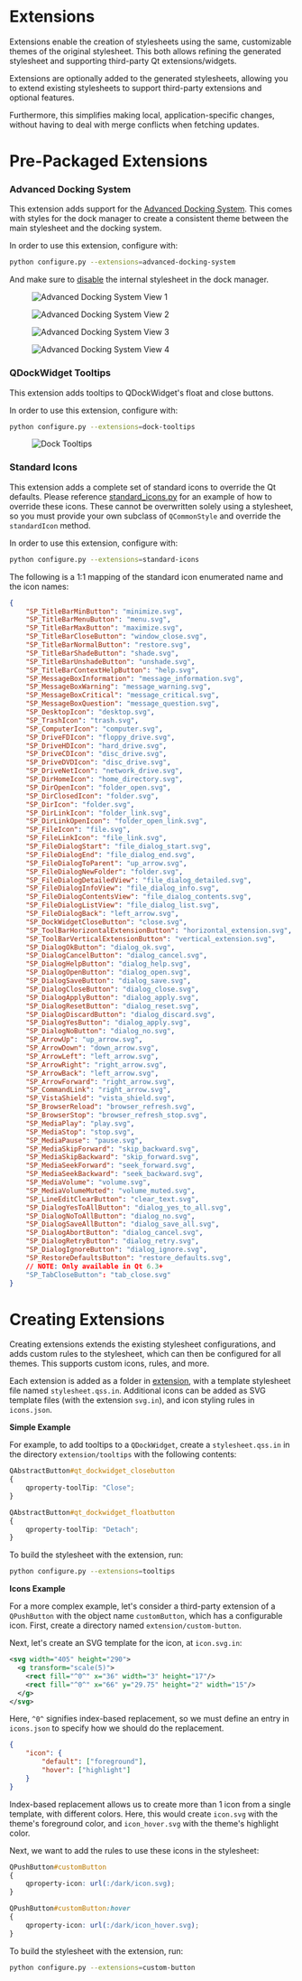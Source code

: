 Extensions
==========

Extensions enable the creation of stylesheets using the same, customizable themes of the original stylesheet. This both allows refining the generated stylesheet and supporting third-party Qt extensions/widgets.

Extensions are optionally added to the generated stylesheets, allowing you to extend existing stylesheets to support third-party extensions and optional features.

Furthermore, this simplifies making local, application-specific changes, without having to deal with merge conflicts when fetching updates.

# Pre-Packaged Extensions

### Advanced Docking System

This extension adds support for the [Advanced Docking System](https://github.com/githubuser0xFFFF/Qt-Advanced-Docking-System). This comes with styles for the dock manager to create a consistent theme between the main stylesheet and the docking system.

In order to use this extension, configure with:

```bash
python configure.py --extensions=advanced-docking-system
```

And make sure to [disable](https://github.com/githubuser0xFFFF/Qt-Advanced-Docking-System/blob/master/doc/user-guide.md#disabling-the-internal-style-sheet) the internal stylesheet in the dock manager.

<figure>
    <img 
        alt="Advanced Docking System View 1"
        src="/assets/advanced_docking_system1.png" 
        title="AdvancedDockingSystem1" 
    />
</figure>

<figure>
    <img 
        alt="Advanced Docking System View 2"
        src="/assets/advanced_docking_system2.png" 
        title="AdvancedDockingSystem2" 
    />
</figure>

<figure>
    <img 
        alt="Advanced Docking System View 3"
        src="/assets/advanced_docking_system3.png" 
        title="AdvancedDockingSystem3" 
    />
</figure>

<figure>
    <img 
        alt="Advanced Docking System View 4"
        src="/assets/advanced_docking_system4.png" 
        title="AdvancedDockingSystem4" 
    />
</figure>

### QDockWidget Tooltips

This extension adds tooltips to QDockWidget's float and close buttons.

In order to use this extension, configure with:

```bash
python configure.py --extensions=dock-tooltips
```

<figure>
    <img 
        alt="Dock Tooltips"
        src="/assets/dock_tooltips.png" 
        title="DockTooltips" 
    />
</figure>

### Standard Icons

This extension adds a complete set of standard icons to override the Qt defaults. Please reference [standard_icons.py](/example/standard_icons.py) for an example of how to override these icons. These cannot be overwritten solely using a stylesheet, so you must provide your own subclass of `QCommonStyle` and override the `standardIcon` method.

In order to use this extension, configure with:

```bash
python configure.py --extensions=standard-icons
```

The following is a 1:1 mapping of the standard icon enumerated name and the icon names:

```json
{
    "SP_TitleBarMinButton": "minimize.svg",
    "SP_TitleBarMenuButton": "menu.svg",
    "SP_TitleBarMaxButton": "maximize.svg",
    "SP_TitleBarCloseButton": "window_close.svg",
    "SP_TitleBarNormalButton": "restore.svg",
    "SP_TitleBarShadeButton": "shade.svg",
    "SP_TitleBarUnshadeButton": "unshade.svg",
    "SP_TitleBarContextHelpButton": "help.svg",
    "SP_MessageBoxInformation": "message_information.svg",
    "SP_MessageBoxWarning": "message_warning.svg",
    "SP_MessageBoxCritical": "message_critical.svg",
    "SP_MessageBoxQuestion": "message_question.svg",
    "SP_DesktopIcon": "desktop.svg",
    "SP_TrashIcon": "trash.svg",
    "SP_ComputerIcon": "computer.svg",
    "SP_DriveFDIcon": "floppy_drive.svg",
    "SP_DriveHDIcon": "hard_drive.svg",
    "SP_DriveCDIcon": "disc_drive.svg",
    "SP_DriveDVDIcon": "disc_drive.svg",
    "SP_DriveNetIcon": "network_drive.svg",
    "SP_DirHomeIcon": "home_directory.svg",
    "SP_DirOpenIcon": "folder_open.svg",
    "SP_DirClosedIcon": "folder.svg",
    "SP_DirIcon": "folder.svg",
    "SP_DirLinkIcon": "folder_link.svg",
    "SP_DirLinkOpenIcon": "folder_open_link.svg",
    "SP_FileIcon": "file.svg",
    "SP_FileLinkIcon": "file_link.svg",
    "SP_FileDialogStart": "file_dialog_start.svg",
    "SP_FileDialogEnd": "file_dialog_end.svg",
    "SP_FileDialogToParent": "up_arrow.svg",
    "SP_FileDialogNewFolder": "folder.svg",
    "SP_FileDialogDetailedView": "file_dialog_detailed.svg",
    "SP_FileDialogInfoView": "file_dialog_info.svg",
    "SP_FileDialogContentsView": "file_dialog_contents.svg",
    "SP_FileDialogListView": "file_dialog_list.svg",
    "SP_FileDialogBack": "left_arrow.svg",
    "SP_DockWidgetCloseButton": "close.svg",
    "SP_ToolBarHorizontalExtensionButton": "horizontal_extension.svg",
    "SP_ToolBarVerticalExtensionButton": "vertical_extension.svg",
    "SP_DialogOkButton": "dialog_ok.svg",
    "SP_DialogCancelButton": "dialog_cancel.svg",
    "SP_DialogHelpButton": "dialog_help.svg",
    "SP_DialogOpenButton": "dialog_open.svg",
    "SP_DialogSaveButton": "dialog_save.svg",
    "SP_DialogCloseButton": "dialog_close.svg",
    "SP_DialogApplyButton": "dialog_apply.svg",
    "SP_DialogResetButton": "dialog_reset.svg",
    "SP_DialogDiscardButton": "dialog_discard.svg",
    "SP_DialogYesButton": "dialog_apply.svg",
    "SP_DialogNoButton": "dialog_no.svg",
    "SP_ArrowUp": "up_arrow.svg",
    "SP_ArrowDown": "down_arrow.svg",
    "SP_ArrowLeft": "left_arrow.svg",
    "SP_ArrowRight": "right_arrow.svg",
    "SP_ArrowBack": "left_arrow.svg",
    "SP_ArrowForward": "right_arrow.svg",
    "SP_CommandLink": "right_arrow.svg",
    "SP_VistaShield": "vista_shield.svg",
    "SP_BrowserReload": "browser_refresh.svg",
    "SP_BrowserStop": "browser_refresh_stop.svg",
    "SP_MediaPlay": "play.svg",
    "SP_MediaStop": "stop.svg",
    "SP_MediaPause": "pause.svg",
    "SP_MediaSkipForward": "skip_backward.svg",
    "SP_MediaSkipBackward": "skip_forward.svg",
    "SP_MediaSeekForward": "seek_forward.svg",
    "SP_MediaSeekBackward": "seek_backward.svg",
    "SP_MediaVolume": "volume.svg",
    "SP_MediaVolumeMuted": "volume_muted.svg",
    "SP_LineEditClearButton": "clear_text.svg",
    "SP_DialogYesToAllButton": "dialog_yes_to_all.svg",
    "SP_DialogNoToAllButton": "dialog_no.svg",
    "SP_DialogSaveAllButton": "dialog_save_all.svg",
    "SP_DialogAbortButton": "dialog_cancel.svg",
    "SP_DialogRetryButton": "dialog_retry.svg",
    "SP_DialogIgnoreButton": "dialog_ignore.svg",
    "SP_RestoreDefaultsButton": "restore_defaults.svg",
    // NOTE: Only available in Qt 6.3+
    "SP_TabCloseButton": "tab_close.svg"
}
```

# Creating Extensions

Creating extensions extends the existing stylesheet configurations, and adds custom rules to the stylesheet, which can then be configured for all themes. This supports custom icons, rules, and more.

Each extension is added as a folder in [extension](/extension), with a template stylesheet file named `stylesheet.qss.in`. Additional icons can be added as SVG template files (with the extension `svg.in`), and icon styling rules in `icons.json`.

**Simple Example**

For example, to add tooltips to a `QDockWidget`, create a `stylesheet.qss.in`  in the directory `extension/tooltips` with the following contents:

```css
QAbstractButton#qt_dockwidget_closebutton
{
    qproperty-toolTip: "Close";
}

QAbstractButton#qt_dockwidget_floatbutton
{
    qproperty-toolTip: "Detach";
}
```

To build the stylesheet with the extension, run:

```bash
python configure.py --extensions=tooltips
```

**Icons Example**

For a more complex example, let's consider a third-party extension of a `QPushButton` with the object name `customButton`, which has a configurable icon. First, create a directory named `extension/custom-button`.

Next, let's create an SVG template for the icon, at `icon.svg.in`:

```svg
<svg width="405" height="290">
  <g transform="scale(5)">
    <rect fill="^0^" x="36" width="3" height="17"/>
    <rect fill="^0^" x="66" y="29.75" height="2" width="15"/>
  </g>
</svg>
```

Here, `^0^` signifies index-based replacement, so we must define an entry in 
`icons.json` to specify how we should do the replacement.

```json
{
    "icon": {
        "default": ["foreground"],
        "hover": ["highlight"]
    }
}
```

Index-based replacement allows us to create more than 1 icon from a single template, with different colors. Here, this would create `icon.svg` with the theme's foreground color, and `icon_hover.svg` with the theme's highlight color.

Next, we want to add the rules to use these icons in the stylesheet:

```css
QPushButton#customButton
{
    qproperty-icon: url(:/dark/icon.svg);
}

QPushButton#customButton:hover
{
    qproperty-icon: url(:/dark/icon_hover.svg);
}
```

To build the stylesheet with the extension, run:

```bash
python configure.py --extensions=custom-button
```
